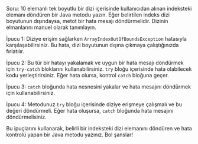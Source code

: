 Soru: 10 elemanlı tek boyutlu bir dizi içerisinde kullanıcıdan alınan indeksteki elemanı döndüren bir Java metodu yazın. Eğer belirtilen indeks dizi boyutunun dışındaysa, metot bir hata mesajı döndürmelidir. Dizinin elmanlarını manuel olarak tanımlayın.

İpucu 1: Diziye erişim sağlarken `ArrayIndexOutOfBoundsException` hatasıyla karşılaşabilirsiniz. Bu hata, dizi boyutunun dışına çıkmaya çalıştığınızda fırlatılır.

İpucu 2: Bu tür bir hatayı yakalamak ve uygun bir hata mesajı döndürmek için `try-catch` bloklarını kullanabilirsiniz. `try` bloğu içerisinde hata olabilecek kodu yerleştirirsiniz. Eğer hata olursa, kontrol `catch` bloğuna geçer.

İpucu 3: `catch` bloğunda hata nesnesini yakalar ve hata mesajını döndürmek için kullanabilirsiniz.

İpucu 4: Metodunuz `try` bloğu içerisinde diziye erişmeye çalışmalı ve bu değeri döndürmeli. Eğer hata oluşursa, `catch` bloğunda hata mesajını döndürmelisiniz.

Bu ipuçlarını kullanarak, belirli bir indeksteki dizi elemanını döndüren ve hata kontrolü yapan bir Java metodu yazınız. Bol şanslar!